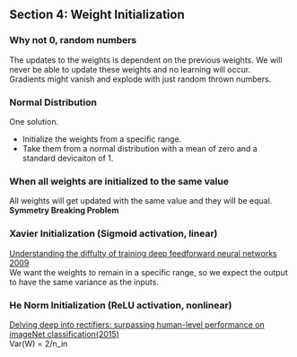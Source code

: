 ## Section 4: Weight Initialization

### Why not 0, random numbers
The updates to the weights is dependent on the previous weights. We will never be able to update these weights and no learning will occur.  
Gradients might vanish and explode with just random thrown numbers.

### Normal Distribution  
One solution.
- Initialize the weights from a specific range.
- Take them from a normal distribution with a mean of zero and a standard devicaiton of 1. 

### When all weights are initialized to the same value  
All weights will get updated with the same value and they will be equal.  
**Symmetry Breaking Problem**  

### Xavier Initialization (Sigmoid activation, linear)
[Understanding the diffulty of training deep feedforward neural networks 2009](http://proceedings.mlr.press/v9/glorot10a/glorot10a.pdf)  
We want the weights to remain in a specific range, so we expect the output to have the same variance as the inputs.  

### He Norm Initialization (ReLU activation, nonlinear)
[Delving deep into rectifiers: surpassing human-level performance on imageNet classification(2015)](https://arxiv.org/pdf/1502.01852.pdf)  
Var(W) = 2/n_in  








